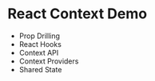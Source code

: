 # React Context Demo

- Prop Drilling
- React Hooks
- Context API
- Context Providers
- Shared State

